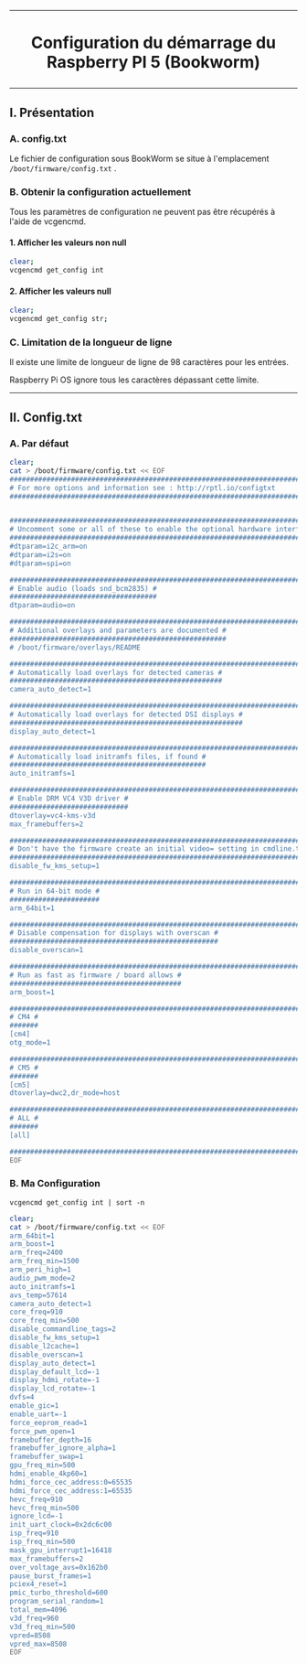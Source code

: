----------------------------------------------------------------------------------------------------------------------------------------------------------------------------
# <p align='center'> Configuration du démarrage du Raspberry PI 5 (Bookworm) </p>

----------------------------------------------------------------------------------------------------------------------------------------------------------------------------
## I. Présentation
### A. config.txt
Le fichier de configuration sous BookWorm se situe à l'emplacement `/boot/firmware/config.txt` .

### B. Obtenir la configuration actuellement
Tous les paramètres de configuration ne peuvent pas être récupérés à l'aide de vcgencmd.

#### 1. Afficher les valeurs non null
```bash
clear;
vcgencmd get_config int
```
#### 2. Afficher les valeurs null
```bash
clear;
vcgencmd get_config str;
```

### C. Limitation de la longueur de ligne
Il existe une limite de longueur de ligne de 98 caractères pour les entrées. 

Raspberry Pi OS ignore tous les caractères dépassant cette limite.

----------------------------------------------------------------------------------------------------------------------------------------------------------------------------
## II. Config.txt
### A. Par défaut
```bash
clear;
cat > /boot/firmware/config.txt << EOF
############################################################################################################################################
# For more options and information see : http://rptl.io/configtxt
############################################################################################################################################


############################################################################################################################################
# Uncomment some or all of these to enable the optional hardware interfaces #
#############################################################################
#dtparam=i2c_arm=on
#dtparam=i2s=on
#dtparam=spi=on

############################################################################################################################################
# Enable audio (loads snd_bcm2835) #
####################################
dtparam=audio=on

############################################################################################################################################
# Additional overlays and parameters are documented #
#####################################################
# /boot/firmware/overlays/README

############################################################################################################################################
# Automatically load overlays for detected cameras #
####################################################
camera_auto_detect=1

############################################################################################################################################
# Automatically load overlays for detected DSI displays #
#########################################################
display_auto_detect=1

############################################################################################################################################
# Automatically load initramfs files, if found #
################################################
auto_initramfs=1

############################################################################################################################################
# Enable DRM VC4 V3D driver #
#############################
dtoverlay=vc4-kms-v3d
max_framebuffers=2

############################################################################################################################################
# Don't have the firmware create an initial video= setting in cmdline.txt. Use the kernel's default instead #
#############################################################################################################
disable_fw_kms_setup=1

############################################################################################################################################
# Run in 64-bit mode #
######################
arm_64bit=1

############################################################################################################################################
# Disable compensation for displays with overscan #
###################################################
disable_overscan=1

############################################################################################################################################
# Run as fast as firmware / board allows #
##########################################
arm_boost=1

############################################################################################################################################
# CM4 #
#######
[cm4]
otg_mode=1

############################################################################################################################################
# CM5 #
#######
[cm5]
dtoverlay=dwc2,dr_mode=host

############################################################################################################################################
# ALL #
#######
[all]

############################################################################################################################################
EOF
```










### B. Ma Configuration
`vcgencmd get_config int | sort -n`

```bash
clear;
cat > /boot/firmware/config.txt << EOF
arm_64bit=1
arm_boost=1
arm_freq=2400
arm_freq_min=1500
arm_peri_high=1
audio_pwm_mode=2
auto_initramfs=1
avs_temp=57614
camera_auto_detect=1
core_freq=910
core_freq_min=500
disable_commandline_tags=2
disable_fw_kms_setup=1
disable_l2cache=1
disable_overscan=1
display_auto_detect=1
display_default_lcd=-1
display_hdmi_rotate=-1
display_lcd_rotate=-1
dvfs=4
enable_gic=1
enable_uart=-1
force_eeprom_read=1
force_pwm_open=1
framebuffer_depth=16
framebuffer_ignore_alpha=1
framebuffer_swap=1
gpu_freq_min=500
hdmi_enable_4kp60=1
hdmi_force_cec_address:0=65535
hdmi_force_cec_address:1=65535
hevc_freq=910
hevc_freq_min=500
ignore_lcd=-1
init_uart_clock=0x2dc6c00
isp_freq=910
isp_freq_min=500
mask_gpu_interrupt1=16418
max_framebuffers=2
over_voltage_avs=0x162b0
pause_burst_frames=1
pciex4_reset=1
pmic_turbo_threshold=600
program_serial_random=1
total_mem=4096
v3d_freq=960
v3d_freq_min=500
vpred=8508
vpred_max=8508
EOF
```
